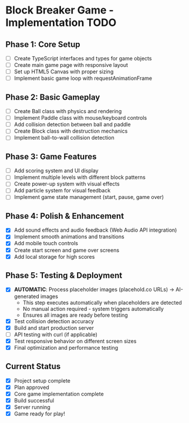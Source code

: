 # Block Breaker Game - Implementation TODO

## Phase 1: Core Setup
- [ ] Create TypeScript interfaces and types for game objects
- [ ] Create main game page with responsive layout
- [ ] Set up HTML5 Canvas with proper sizing
- [ ] Implement basic game loop with requestAnimationFrame

## Phase 2: Basic Gameplay
- [ ] Create Ball class with physics and rendering
- [ ] Implement Paddle class with mouse/keyboard controls
- [ ] Add collision detection between ball and paddle
- [ ] Create Block class with destruction mechanics
- [ ] Implement ball-to-wall collision detection

## Phase 3: Game Features
- [ ] Add scoring system and UI display
- [ ] Implement multiple levels with different block patterns
- [ ] Create power-up system with visual effects
- [ ] Add particle system for visual feedback
- [ ] Implement game state management (start, pause, game over)

## Phase 4: Polish & Enhancement
- [x] Add sound effects and audio feedback (Web Audio API integration)
- [x] Implement smooth animations and transitions
- [x] Add mobile touch controls
- [x] Create start screen and game over screens
- [x] Add local storage for high scores

## Phase 5: Testing & Deployment
- [x] **AUTOMATIC**: Process placeholder images (placehold.co URLs) → AI-generated images
  - This step executes automatically when placeholders are detected
  - No manual action required - system triggers automatically
  - Ensures all images are ready before testing
- [x] Test collision detection accuracy
- [x] Build and start production server
- [ ] API testing with curl (if applicable)
- [x] Test responsive behavior on different screen sizes
- [x] Final optimization and performance testing

## Current Status
- [x] Project setup complete
- [x] Plan approved
- [x] Core game implementation complete
- [x] Build successful
- [x] Server running
- [x] Game ready for play!